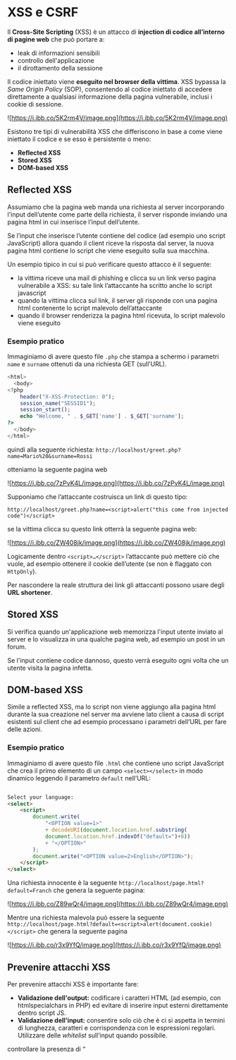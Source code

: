 ﻿# XSS e CSRF

Il **Cross-Site Scripting** (XSS) è un attacco di **injection di codice all’interno di pagine web** che può portare a:

- leak di informazioni sensibili
- controllo dell'applicazione
- il dirottamento della sessione

Il codice iniettato viene **eseguito nel browser della vittima**. XSS bypassa la *Same Origin Policy* (SOP), consentendo al codice iniettato di accedere direttamente a qualsiasi informazione della pagina vulnerabile, inclusi i cookie di sessione.

![https://i.ibb.co/5K2rm4V/image.png](https://i.ibb.co/5K2rm4V/image.png)

Esistono tre tipi di vulnerabilità XSS che differiscono in base a come viene iniettato il codice e se esso è persistente o meno:

- **Reflected XSS**
- **Stored XSS**
- **DOM-based XSS**

## Reflected XSS

Assumiamo che la pagina web manda una richiesta al server incorporando l'input dell’utente come parte della richiesta, il server risponde inviando una pagina html in cui inserisce l’input dell’utente.

Se l’input che inserisce l’utente contiene del codice (ad esempio uno script JavaScript) allora quando il client riceve la risposta dal server, la nuova pagina html contiene lo script che viene eseguito sulla sua macchina.

Un esempio tipico in cui si può verificare questo attacco è il seguente:

- la vittima riceve una mail di phishing e clicca su un link verso pagina vulnerabile a XSS: su tale link l’attaccante ha scritto anche lo script javascript
- quando la vittima clicca sul link, il server gli risponde con una pagina html contenente lo script malevolo dell’attaccante
- quando il browser renderizza la pagina html ricevuta, lo script malevolo viene eseguito

### Esempio pratico

Immaginiamo di avere questo file `.php` che stampa a schermo i parametri `name` e `surname` ottenuti da una richiesta GET (sull’URL).

```php
<html>
  <body>
<?php
    header("X-XSS-Protection: 0");
    session_name("SESSID1");
    session_start();
    echo "Welcome, " . $_GET['name'] . $_GET['surname'];
?>
  </body>
</html>

```

quindi alla seguente richiesta: `http://localhost/greet.php?name=Mario%20&surname=Rossi`

otteniamo la seguente pagina web

![https://i.ibb.co/7zPvK4L/image.png](https://i.ibb.co/7zPvK4L/image.png)

Supponiamo che l’attaccante costruisca un link di questo tipo:

`http://localhost/greet.php?name=<script>alert("this come from injected code")</script>`

se la vittima clicca su questo link otterrà la seguente pagina web:

![https://i.ibb.co/ZW408jk/image.png](https://i.ibb.co/ZW408jk/image.png)

Logicamente dentro `<script>…</script>` l’attaccante può mettere ciò che vuole, ad esempio ottenere il cookie dell’utente (se non è flaggato con `HttpOnly`).

Per nascondere la reale struttura dei link gli attaccanti possono usare degli **URL shortener**.

## Stored XSS

Si verifica quando un'applicazione web memorizza l'input utente inviato al server e lo visualizza in una qualche pagina web, ad esempio un post in un forum.

Se l'input contiene codice dannoso, questo verrà eseguito ogni volta che un utente visita la pagina infetta.

## **DOM-based XSS**

Simile a reflected XSS, ma lo script non viene aggiungo alla pagina html durante la sua creazione nel server ma avviene lato client a causa di script esistenti sul client che ad esempio processano i parametri dell’URL per fare delle azioni.

### Esempio pratico

Immaginiamo di avere questo file `.html` che contiene uno script JavaScript che crea il primo elemento di un campo `<select></select>` in modo dinamico leggendo il parametro `default` nell’URL:

```html

Select your language:
<select>
	<script>
		document.write(
			"<OPTION value=1>"
			+ decodeURI(document.location.href.substring(
			document.location.href.indexOf("default=")+8))
			+ "</OPTION>"
		);
		document.write("<OPTION value=2>English</OPTION>");
	</script>
</select>

```

Una richiesta innocente è la seguente `http://localhost/page.html?default=Franch` che genera la seguente pagina:

![https://i.ibb.co/Z89wQr4/image.png](https://i.ibb.co/Z89wQr4/image.png)

Mentre una richiesta malevola può essere la seguente `http://localhost/page.html?default=<script>alert(document.cookie)</script>` che genera la seguente pagina

![https://i.ibb.co/r3x9YfQ/image.png](https://i.ibb.co/r3x9YfQ/image.png)

## **Prevenire attacchi XSS**

Per prevenire attacchi XSS è importante fare:

- **Validazione dell'output:** codificare i caratteri HTML (ad esempio, con htmlspecialchars in PHP) ed evitare di inserire input esterni direttamente dentro script JS.
- **Validazione dell'input:** consentire solo ciò che è ci si aspetta in termini di lunghezza, caratteri e corrispondenza con le espressioni regolari. Utilizzare delle *whitelist* sull’input quando possibile.

controllare la presenza di “<script>” nell’input non è sufficiente perché codice JS può essere usato anche inline su alcuni tag html.

Sono inoltre molto importanti le seguenti pratiche:

- **Mettere il flag** `HttpOnly` **ai cookie:** impediscono agli script di leggere i cookie di sessione, proteggendoli dagli attacchi XSS.
- **Content Security Policy (CSP):** specifica i domini fidati per gli script e può disabilitare gli script inline.
- **XSS Auditor** (ormai deprecato)**:** blocca il codice nella pagina web che appare anche nella richiesta, mitigando gli attacchi XSS reflected.

## CSRF

**Cross-Site Request Forgery (CSRF)** è un attacco in cui l’attaccante crea richieste dannose per un'applicazione web in cui **l'utente è attualmente autenticato**.

Il punto cruciale è che i siti web non possono distinguere se le richieste provenienti da utenti già autenticati siano state originate da un'interazione esplicita dell'utente o meno.

CSRF è un attacco di integrità e **non è bloccato dalla Same Origin Policy (SOP).**

**Scenario tipico di un attacco CSRF:**

![https://i.ibb.co/BKkJhs2/image.png](https://i.ibb.co/BKkJhs2/image.png)

- Un utente è autenticato su un'applicazione web, ad esempio il suo sito di banking online.
- L'utente clicca su un link su un sito malevolo.
- Il sito web malevolo invia una richiesta all'applicazione web vulnerabile, ad esempio per effettuare un bonifico.
- Il browser dell'utente invia la richiesta all'applicazione web, includendo i cookie di autenticazione.
- L'applicazione web elabora la richiesta, credendo che provenga dall'utente, ed esegue l'operazione.

## **Prevenire attacchi** CSRF

Diverse tecniche possono essere utilizzate per prevenire gli attacchi CSRF:

- **Token anti-CSRF:** un valore casuale associato alla sessione dell'utente e rigenerato a ogni richiesta. Il token è nascosto in ogni form e, quando il form viene inviato, il token viene confrontato con quello corrente. L'operazione è consentita solo se corrispondono.
    
    Il token anti-CSRF può anche essere salvato in un cookie del browser (variante *stateless*).
    
    ![https://i.ibb.co/C9VR8tY/image.png](https://i.ibb.co/C9VR8tY/image.png)
    
- **Uso degli header** `Origin` ****e `Referer`: l’header `Origin` è stato introdotto specificamente per prevenire CSRF, contenendo solo l'origine e non informazioni sensibili. Il server può verificare che l'origine corrisponda a quella prevista. Se `Origin` non è presente, è possibile controllare il `Referer`.
    
    ![https://i.ibb.co/bBbq0tB/image.png](https://i.ibb.co/bBbq0tB/image.png)
    
- **Uso di header personalizzati:** ad esempio per le richieste AJAX, si può verificare la presenza dell'header `X-Requested-With` con valore `XMLHttpRequest`. Questo funziona tale header non è impostabile da origini diverse da quella originale.
- **Interazione dell'utente:** per operazioni critiche, come i operazioni bancarie, è consigliabile richiedere un'**interazione esplicita dell'utente** come: riautenticazione, l'utilizzo di *One-Time Password* o l'inserimento di input extra (ad esempio, CAPTCHA).
    
    L’attaccante non sarà in grado di risolvere questi controlli prima di effettuare la richiesta e quindi non riuscirà nel suo intento.
